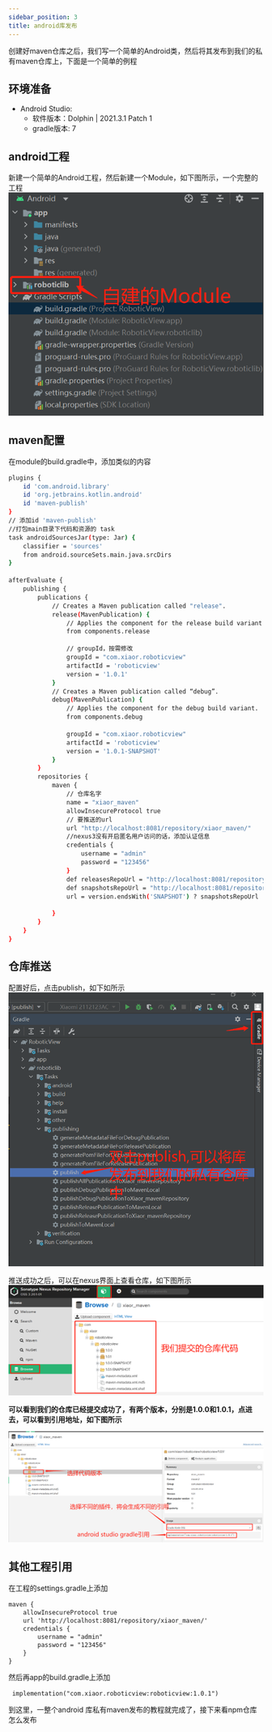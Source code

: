 ```yaml
---
sidebar_position: 3
title: android库发布
---
```

创建好maven仓库之后，我们写一个简单的Android类，然后将其发布到我们的私有maven仓库上，下面是一个简单的例程

## 环境准备
- Android Studio: 
    - 软件版本：Dolphin | 2021.3.1 Patch 1
    - gradle版本: 7 

## android工程
新建一个简单的Android工程，然后新建一个Module，如下图所示，一个完整的工程
![](./images/%E5%BE%AE%E4%BF%A1%E5%9B%BE%E7%89%87_20230410171034.png)

## maven配置
在module的build.gradle中，添加类似的内容
```bash
plugins {
    id 'com.android.library'
    id 'org.jetbrains.kotlin.android'
    id 'maven-publish'
}
// 添加id 'maven-publish'
//打包main目录下代码和资源的 task
task androidSourcesJar(type: Jar) {
    classifier = 'sources'
    from android.sourceSets.main.java.srcDirs
}

afterEvaluate {
    publishing {
        publications {
            // Creates a Maven publication called "release".
            release(MavenPublication) {
                // Applies the component for the release build variant.
                from components.release

                // groupId，按需修改
                groupId = "com.xiaor.roboticview"
                artifactId = 'roboticview'
                version = '1.0.1'
            }
            // Creates a Maven publication called “debug”.
            debug(MavenPublication) {
                // Applies the component for the debug build variant.
                from components.debug

                groupId = "com.xiaor.roboticview"
                artifactId = 'roboticview'
                version = '1.0.1-SNAPSHOT'
            }
        }
        repositories {
            maven {
                // 仓库名字
                name = "xiaor_maven"
                allowInsecureProtocol true
                // 要推送的url
                url "http://localhost:8081/repository/xiaor_maven/"
                //nexus3没有开启匿名用户访问的话，添加认证信息
                credentials {
                    username = "admin"
                    password = "123456"
                }
                def releasesRepoUrl = "http://localhost:8081/repository/xiaor_maven/"
                def snapshotsRepoUrl = "http://localhost:8081/repository/xiaor_maven-snapshots/"
                url = version.endsWith('SNAPSHOT') ? snapshotsRepoUrl : releasesRepoUrl

            }
        }
    }
}
```
## 仓库推送
配置好后，点击publish，如下如所示
![](./images/%E5%BE%AE%E4%BF%A1%E5%9B%BE%E7%89%87_20230410171639.png)

推送成功之后，可以在nexus界面上查看仓库，如下图所示
![](./images/微信图片_20230410172301.png)

**可以看到我们的仓库已经提交成功了，有两个版本，分别是1.0.0和1.0.1，点进去，可以看到引用地址，如下图所示**

![](./images/%E5%BE%AE%E4%BF%A1%E5%9B%BE%E7%89%87_20230410172616.png)
## 其他工程引用

在工程的settings.gradle上添加
```shell
maven {
    allowInsecureProtocol true
    url 'http://localhost:8081/repository/xiaor_maven/'
    credentials {
        username = "admin"
        password = "123456"
    }
}
```
然后再app的build.gradle上添加
```shell
 implementation("com.xiaor.roboticview:roboticview:1.0.1")
```
到这里，一整个android 库私有maven发布的教程就完成了，接下来看npm仓库怎么发布